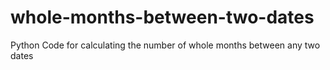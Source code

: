 # whole-months-between-two-dates
Python Code for calculating the number of whole months between any two dates
